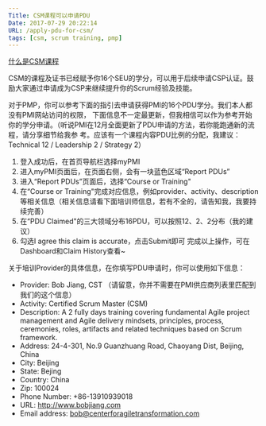 ```yaml
---
Title: CSM课程可以申请PDU
Date: 2017-07-29 20:22:14
URL: /apply-pdu-for-csm/
tags: [csm, scrum training, pmp]
---
```


[什么是CSM课程](/what-is-csm)

CSM的课程及证书已经赋予你16个SEU的学分，可以用于后续申请CSP认证。鼓励大家通过申请成为CSP来继续提升你的Scrum经验及技能。

对于PMP，你可以参考下面的指引去申请获得PMI的16个PDU学分。我们本人都没有PMI网站访问的权限，
下面信息不一定最更新，但我相信可以作为参考开始你的学分申请。（听说PMI在12月全面更新了PDU申请的方法，若你能跑通新的流程，请分享细节给我参 考。应该有一个课程内容PDU比例的分配，我建议：Technical 12 / Leadership 2 / Strategy 2）

1. 登入成功后，在首页导航栏选择myPMI
2. 进入myPMI页面后，在页面右侧，会有一块蓝色区域“Report PDUs”
3. 进入“Report PDUs”页面后，选择“Course or Training"
4. 在“Course or Training"完成对应信息，例如provider、activity、description等相关信息（相关信息请看下面培训师信息，若有不全的，请告知我，我要持续完善）
5. 在“PDU Claimed"的三大领域分布16PDU，可以按照12、2、2分布（我的建议）
6. 勾选I agree this claim is accurate，点击Submit即可
完成以上操作，可在Dashboard和Claim History查看~

关于培训Provider的具体信息，在你填写PDU申请时，你可以使用如下信息：

- Provider:   Bob Jiang, CST  （请留意，你并不需要在PMI供应商列表里匹配到我们的这个信息）
- Activity:   Certified Scrum Master (CSM)
- Description:  A 2 fully days training covering fundamental Agile project management and Agile delivery mindsets, principles, process, ceremonies, roles, artifacts and related techniques based on Scrum framework.  
- Address:  24-4-301, No.9 Guanzhuang Road, Chaoyang Dist, Beijing, China
- City:        Beijing
- State:      Bejing
- Country:  China
- Zip:         100024
- Phone Number: +86-13910939018
- URL:     http://www.bobjiang.com 
- Email address:    bob@centerforagiletransformation.com
